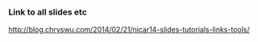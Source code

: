 ### Link to all slides etc
<http://blog.chryswu.com/2014/02/21/nicar14-slides-tutorials-links-tools/>